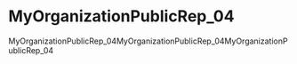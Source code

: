 # MyOrganizationPublicRep_04
MyOrganizationPublicRep_04MyOrganizationPublicRep_04MyOrganizationPublicRep_04
